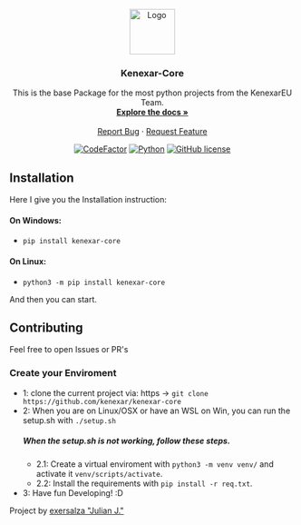 <br />
<div align="center">
  <a href="https://github.com/Kenexar/kenexar-core">
    <img src="https://cloud.kenexar.eu/s/bQBApT3Sa56KBij/preview" alt="Logo" width="80" height="80">
  </a>

  <h3 align="center">Kenexar-Core</h3>

  <p align="center">
    This is the base Package for the most python projects from the KenexarEU Team.
    <br />
    <a href="https://kenexar.github.io/kenexar-core/"><strong>Explore the docs »</strong></a>
    <br />
    <br />
    <a href="https://github.com/Kenexar/kenexar-core/issues">Report Bug</a>
    ·
    <a href="https://github.com/Kenexar/kenexar-core/issues">Request Feature</a>
  </p>
  <a align="center" href="https://www.codefactor.io/repository/github/kenexar/kenexar-core"><img src="https://www.codefactor.io/repository/github/kenexar/kenexar-core/badge" alt="CodeFactor" /></a>
    <a align="center" href="https://www.python.org/"><img src="https://img.shields.io/badge/Made%20with-Python-1f425f.svg" alt="Python"/></a>
    <a href="https://github.com/Kenexar/kenexar-core/blob/main/LICENSE"><img alt="GitHub license" src="https://img.shields.io/github/license/Kenexar/kenexar-core"></a>
</div>


## Installation
Here I give you the Installation instruction:

#### On Windows:
- `pip install kenexar-core`

#### On Linux:
- `python3 -m pip install kenexar-core`


And then you can start.

## Contributing
Feel free to open Issues or PR's

### Create your Enviroment

  - 1: clone the current project via: https -> `git clone https://github.com/kenexar/kenexar-core` <br>
  - 2: When you are on Linux/OSX or have an WSL on Win, you can run the setup.sh with `./setup.sh`
    ##### When the setup.sh is not working, follow these steps.
    - 2.1: Create a virtual enviroment with `python3 -m venv venv/` and activate it `venv/scripts/activate`.<br>
    - 2.2: Install the requirements with `pip install -r req.txt`. <br>
  - 3: Have fun Developing! :D




Project by [exersalza "Julian J."](https://github.com/exersalza)
